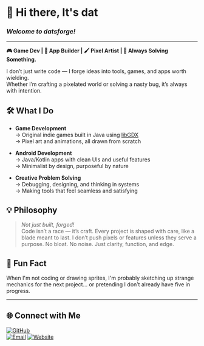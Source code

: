 # 👋 Hi there, It's **dat**  
### _Welcome to datsforge!_

---

**🎮 Game Dev  | 📱 App Builder  |  🖌️ Pixel Artist   | 🧩 Always Solving Something.**

I don’t just write code — I forge ideas into tools, games, and apps worth wielding.  
Whether I’m crafting a pixelated world or solving a nasty bug, it’s always with intention.

## 🛠️ What I Do

- **Game Development**  
  → Original indie games built in Java using [libGDX](https://libgdx.com/)  
  → Pixel art and animations, all drawn from scratch

- **Android Development**  
  → Java/Kotlin apps with clean UIs and useful features  
  → Minimalist by design, purposeful by nature

- **Creative Problem Solving**  
  → Debugging, designing, and thinking in systems  
  → Making tools that feel seamless and satisfying

## 💡 Philosophy

> _Not just built, forged!_  
> Code isn’t a race — it’s craft. Every project is shaped with care, like a blade meant to last. I don’t push pixels or features unless they serve a purpose. No bloat. No noise. Just clarity, function, and edge.

## 🎲 Fun Fact

When I'm not coding or drawing sprites, I'm probably sketching up strange mechanics for the next project... or pretending I don’t already have five in progress.

---

## 🌐 Connect with Me

[![GitHub](https://img.shields.io/badge/GitHub-datsforge-181717?style=flat&logo=github)](https://github.com/datsforge)  
[![Email](https://img.shields.io/badge/Email-contact@datsforge.com-FFBF00?style=flat&logo=gmail)](mailto:contact@datsforge.com)
[![Website](https://img.shields.io/badge/Website-datsforge.com-D14836?style=flat&logo=google-chrome)](https://datsforge.com)


